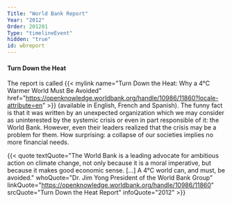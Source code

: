```yaml
---
Title: "World Bank Report"
Year: "2012"
Order: 201201
Type: "timelineEvent"
hidden: "true"
id: wbreport
---
```


#### Turn Down the Heat

The report is called {{< mylink name="Turn Down the Heat: Why a 4°C Warmer World Must Be Avoided" href="https://openknowledge.worldbank.org/handle/10986/11860?locale-attribute=en" >}} (available in English, French and Spanish). The funny fact is that it was written by an unexpected organization which we may consider as uninterested by the systemic crisis or even in part responsible of it: the World Bank. However, even their leaders realized that the crisis may be a problem for them. How surprising: a collapse of our societies implies no more financial needs.

{{< quote textQuote="The World Bank is a leading advocate for ambitious action on climate change, not only because it is a moral imperative, but because it makes good economic sense. [...] A 4°C world can, and must, be avoided." whoQuote="Dr. Jim Yong President of the World Bank Group" linkQuote="https://openknowledge.worldbank.org/handle/10986/11860" srcQuote="Turn Down the Heat Report" infoQuote="2012" >}}